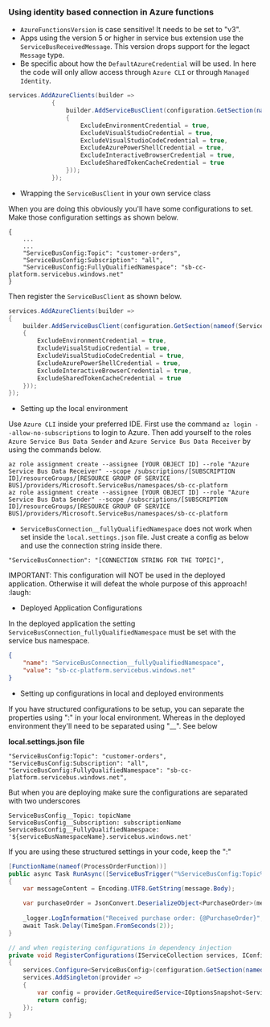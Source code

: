 ### Using identity based connection in Azure functions

* `AzureFunctionsVersion` is case sensitive! It needs to be set to "v3".
* Apps using the version 5 or higher in service bus extension use the `ServiceBusReceivedMessage`. This version drops support for the legact `Message` type.
* Be specific about how the `DefaultAzureCredential` will be used. In here the code will only allow access through `Azure CLI` or through `Managed Identity`.

```c#
services.AddAzureClients(builder =>
            {
                builder.AddServiceBusClient(configuration.GetSection(nameof(ServiceBusConfig))).WithCredential(new DefaultAzureCredential(new DefaultAzureCredentialOptions
                {
                    ExcludeEnvironmentCredential = true,
                    ExcludeVisualStudioCredential = true,
                    ExcludeVisualStudioCodeCredential = true,
                    ExcludeAzurePowerShellCredential = true,
                    ExcludeInteractiveBrowserCredential = true,
                    ExcludeSharedTokenCacheCredential = true
                }));
            });
```
* Wrapping the `ServiceBusClient` in your own service class

When you are doing this obviously you'll have some configurations to set. Make those configuration settings as shown below.
```
{
    ...
    ...
    "ServiceBusConfig:Topic": "customer-orders",
    "ServiceBusConfig:Subscription": "all",
    "ServiceBusConfig:FullyQualifiedNamespace": "sb-cc-platform.servicebus.windows.net"
}
```
Then register the `ServiceBusClient` as shown below.
```c#
services.AddAzureClients(builder =>
{
    builder.AddServiceBusClient(configuration.GetSection(nameof(ServiceBusConfig))).WithCredential(new DefaultAzureCredential(new DefaultAzureCredentialOptions
    {
        ExcludeEnvironmentCredential = true,
        ExcludeVisualStudioCredential = true,
        ExcludeVisualStudioCodeCredential = true,
        ExcludeAzurePowerShellCredential = true,
        ExcludeInteractiveBrowserCredential = true,
        ExcludeSharedTokenCacheCredential = true
    }));
});
```
* Setting up the local environment

Use `Azure CLI` inside your preferred IDE. First use the command `az login --allow-no-subscriptions` to login to Azure.
Then add yourself to the roles `Azure Service Bus Data Sender` and `Azure Service Bus Data Receiver` by using the commands below. 

```
az role assignment create --assignee [YOUR OBJECT ID] --role "Azure Service Bus Data Receiver" --scope /subscriptions/[SUBSCRIPTION ID]/resourceGroups/[RESOURCE GROUP OF SERVICE BUS]/providers/Microsoft.ServiceBus/namespaces/sb-cc-platform
az role assignment create --assignee [YOUR OBJECT ID] --role "Azure Service Bus Data Sender" --scope /subscriptions/[SUBSCRIPTION ID]/resourceGroups/[RESOURCE GROUP OF SERVICE BUS]/providers/Microsoft.ServiceBus/namespaces/sb-cc-platform
``` 
  * `ServiceBusConnection__fullyQualifiedNamespace` does not work when set inside the `local.settings.json` file. Just create a config as below and use the connection string inside there.
```
"ServiceBusConnection": "[CONNECTION STRING FOR THE TOPIC]",
```
IMPORTANT: This configuration will NOT be used in the deployed application. Otherwise it will defeat the whole purpose of this approach! :laugh:

* Deployed Application Configurations

In the deployed application the setting `ServiceBusConnection_fullyQualifiedNamespace` must be set with the service bus namespace.
```json
{
    "name": "ServiceBusConnection__fullyQualifiedNamespace",
    "value": "sb-cc-platform.servicebus.windows.net"
}
```
* Setting up configurations in local and deployed environments

If you have structured configurations to be setup, you can separate the properties using ":" in your local environment.
Whereas in the deployed environment they'll need to be separated using "__". See below

__local.settings.json file__

```
"ServiceBusConfig:Topic": "customer-orders",
"ServiceBusConfig:Subscription": "all",
"ServiceBusConfig:FullyQualifiedNamespace": "sb-cc-platform.servicebus.windows.net",
```

But when you are deploying make sure the configurations are separated with two underscores

```
ServiceBusConfig__Topic: topicName
ServiceBusConfig__Subscription: subscriptionName
ServiceBusConfig__FullyQualifiedNamespace: '${serviceBusNamespaceName}.servicebus.windows.net'
```

If you are using these structured settings in your code, keep the ":"

```c#
[FunctionName(nameof(ProcessOrderFunction))]
public async Task RunAsync([ServiceBusTrigger("%ServiceBusConfig:Topic%", "%ServiceBusConfig:Subscription%", Connection = "ServiceBusConnection")] ServiceBusReceivedMessage message)
{
    var messageContent = Encoding.UTF8.GetString(message.Body);

    var purchaseOrder = JsonConvert.DeserializeObject<PurchaseOrder>(messageContent);
    
    _logger.LogInformation("Received purchase order: {@PurchaseOrder}", purchaseOrder);
    await Task.Delay(TimeSpan.FromSeconds(2));
}

// and when registering configurations in dependency injection
private void RegisterConfigurations(IServiceCollection services, IConfiguration configuration)
{
    services.Configure<ServiceBusConfig>(configuration.GetSection(nameof(ServiceBusConfig)));
    services.AddSingleton(provider =>
    {
        var config = provider.GetRequiredService<IOptionsSnapshot<ServiceBusConfig>>().Value;
        return config;
    });
}
```
